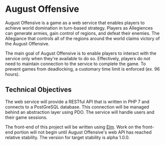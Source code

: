# August Offensive

August Offensive is a game as a web service that enables players to achieve world domination in turn-based strategy. Players as Allegiences can generate armies, gain control of regions, and defeat their enemies. The Allegiance that controls all of the regions around the world claims victory of the August Offensive.

The main goal of August Offensive is to enable players to interact with the service only when they're available to do so. Effectively, players do not need to maintain connection to the service to complete the game. To prevent games from deadlocking, a customary time limit is enforced (ex. 96 hours).

## Technical Objectives

The web service will provide a RESTful API that is written in PHP 7 and connects to a PostGreSQL database. This connection will be managed behind an abstraction layer using PDO. The service will handle users and their game sessions. 

The front-end of this project will be written using [Elm](http://elm-lang.org/). Work on the front-end portion will not begin until August Offensive's web API has reached relative stability. The version for target stability is alpha 1.0.0.
